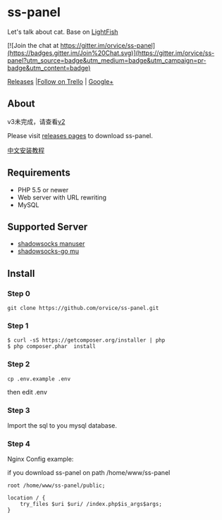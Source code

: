 # ss-panel

Let's talk about cat.  Base on [LightFish](https://github.com/OzCat/LightFish)

[![Join the chat at https://gitter.im/orvice/ss-panel](https://badges.gitter.im/Join%20Chat.svg)](https://gitter.im/orvice/ss-panel?utm_source=badge&utm_medium=badge&utm_campaign=pr-badge&utm_content=badge)

[Releases](https://plus.google.com/communities/112308980947577664041) |[Follow on Trello](https://trello.com/b/dr62AtYI/ss-panel) | [Google+](https://plus.google.com/communities/112308980947577664041)

## About

v3未完成，请查看[v2](https://github.com/orvice/ss-panel/tree/v2)

Please visit [releases pages](https://github.com/orvice/ss-panel/releases) to download ss-panel.

[中文安装教程](https://github.com/orvice/ss-panel/wiki/v3-Install)

## Requirements

* PHP 5.5 or newer
* Web server with URL rewriting
* MySQL

## Supported Server

* [shadowsocks manuser](https://github.com/mengskysama/shadowsocks/tree/manyuser)
* [shadowsocks-go mu](https://github.com/orvice/shadowsocks-go/tree/mu)


## Install

### Step 0

```
git clone https://github.com/orvice/ss-panel.git
```

### Step 1

```
$ curl -sS https://getcomposer.org/installer | php
$ php composer.phar  install
```

### Step 2

```
cp .env.example .env
```

then edit .env

 

### Step 3

Import the sql to you mysql database.

### Step 4

Nginx Config example:

if you download ss-panel on path /home/www/ss-panel


```
root /home/www/ss-panel/public;

location / {
    try_files $uri $uri/ /index.php$is_args$args;
}
    
```

